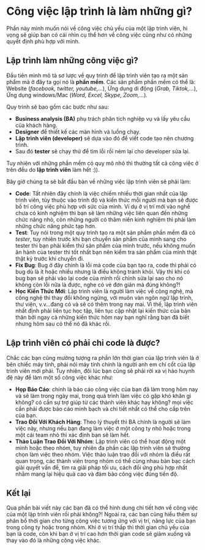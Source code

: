 # Công việc lập trình là làm những gì?
Phần này mình muốn nói về công việc chủ yếu của một lập trình viên, hi vọng sẽ giúp bạn có cái nhìn cụ thể hơn về công việc cũng như có những quyết định phù hợp với mình.

## Lập trình làm những công việc gì?
Đầu tiên mình mô tả sơ lược về quy trình để lập trình viên tạo ra một sản phẩm mà ở đây ta gọi nó là **phần mềm**. Các sản phẩm phần mềm có thể là: Website (*facebook, twitter, youtube,...*), Ứng dụng di động (*Grab, Tiktok,…*), Ứng dụng windows/Mac (*Word, Excel, Skype, Zoom,…*).

Quy trình sẽ bao gồm các bước như sau:
- **Business analysis (BA)** phụ trách phân tích nghiệp vụ và lấy yêu cầu của khách hàng.
- **Designer** để thiết kế các màn hình và luồng chạy.
- **Lập trình viên (developer)** sẽ dựa vào đó để viết code tạo nên chương trình.
- Sau đó **tester** sẽ chạy thử để tìm lỗi rồi ném lại cho developer sửa lại.

Tuy nhiên với những phần mềm có quy mô nhỏ thì thường tất cả công việc ở trên đều do **lập trình viên** làm hết :)).

Bây giờ chúng ta sẽ bắt đầu bàn về những việc lập trình viên sẽ phải làm:
- **Code**: Tất nhiên đây chính là việc chiếm nhiều thời gian nhất của lập trình viên, tùy thuộc vào trình độ và kiến thức mỗi người mà bạn sẽ được bố trí công việc phù hợp với sức của mình. Ví dụ ở vị trí mới vào nghề chưa có kinh nghiệm thì bạn sẽ làm những việc liên quan đến những chức năng nhỏ, còn những người có thâm niên kinh nghiệm thì phải làm những chức năng phức tạp hơn.
- **Test**: Tuy nói trong một quy trình tạo ra một sản phẩm phần mềm đã có *tester*, tuy nhiên trước khi bạn chuyển sản phẩm của mình sang cho tester thì bạn phải kiểm thử sản phẩm của mình trước, nếu không muốn ăn hành của tester thì tốt nhất bạn nên kiểm tra sản phẩm của mình thật thật kỹ trước khi chuyển đi.
- **Fix Bug**: Bug ở đây chính là lỗi mà code của bạn tạo ra, code thì phải có bug dù là ít hoặc nhiều nhưng là điều không tránh khỏi. Vậy thì khi có bug bạn sẽ phải vào lại code của mình rồi chỉnh sửa lại sao cho nó không còn lỗi nữa là được, nghe có vẻ đơn giản mà đúng không?!
- **Học Kiến Thức Mới**: Lập trình viên là người làm việc về công nghệ, mà công nghệ thì thay đổi không ngừng, với muôn vàn ngôn ngữ lập trình, thư viện, v.v…đang có và sẽ có thêm trong nay mai. Vì thế, lập trình viên nhất định phải liên tục học tập, liên tục cập nhật lại kiến thức của bản thân bởi ngay cả những kiến thức hôm nay bạn nghĩ rằng bạn đã biết nhưng hôm sau có thể nó đã khác rồi.

## Lập trình viên có phải chỉ code là được?
Chắc các bạn cũng mường tượng ra phần lớn thời gian của lập trình viên là ở bên chiếc máy tính, phải nói máy tính chính là người anh em chí cốt của lập trình viên mới phải. Tuy nhiên, đôi lúc bạn cũng sẽ phải rời xa vị hảo huynh đệ này để làm một số công việc khác như:

- **Họp Báo Cáo**: chính là báo cáo công việc của bạn đã làm trong hôm nay và sẽ làm trong ngày mai, trong quá trình làm việc có gặp khó khăn gì không? có cần sự trợ giúp từ các thành viên khác hay không? mọi việc cần phải được báo cáo minh bạch và chi tiết nhất có thể cho cấp trên của bạn.
- **Trao Đổi Với Khách Hàng**: Theo lý thuyết thì BA chính là người sẽ làm việc này, nhưng nếu bạn đang làm việc ở một công ty nhỏ hoặc trong một cái team nhỏ thì xác định bạn sẽ làm hết.
- **Thảo Luận Trao Đổi Với Nhóm**: Lập trình viên có thể hoạt động một mình hoặc theo nhóm, tuy nhiên đa phần các lập trình viên sẽ thường chọn làm việc theo nhóm. 
Việc thảo luận trao đổi với nhóm là điều rất quan trọng, các thành viên trong nhóm có thể cùng nhau bàn bạc cách giải quyết vấn đề, tìm ra giải pháp tối ưu, cách đối ứng phù hợp nhất nhằm mang lại hiệu quả cao và đảm bảo công việc đúng tiến độ.

## Kết lại
Qua phần bài viết này các bạn đã có thể hình dung chi tiết hơn về công việc của một lập trình viên rồi phải không?! Ngoài ra, các bạn cũng hiểu thêm sự phân bố thời gian cho từng công việc tương ứng với vị trí, năng lực của bạn trong công ty hoặc trong nhóm. Khi ở vị trí thấp thì thời gian chủ yếu của bạn là code, còn khi bạn ở vị trí cao hơn thời gian code sẽ giảm xuống và thay vào đó là những công việc khác.


